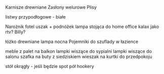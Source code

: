 Karnisze drewniane
Zasłony welurowe
Plisy 

listwy przypodłogowe - białe 

Narożnik
fotel uszak + podnóżek
lampa stojąca do home office
kalax jako rtv?
Billy? 

łóżko drewniane 
lampa nocna 
Pojemniki do szuflady w łazience 

meble z palet na balkon 
lampki wiszące do sypialni
lampki wiszące do salonu 
szafka na buty z siedziskiem 
wieszak na kurtki do przedpokoju 

stół okrągły - jeśli będzie spot 
pół hookery 
